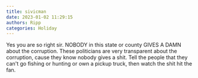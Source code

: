 ```yaml
---
title: sivicman
date: 2023-01-02 11:29:15
authors: Ripp
categories: Holiday
---
```


 Yes you are so right sir. NOBODY in this state or county GIVES A DAMN about the corruption. These politicians are very transparent about the corruption, cause they know nobody gives a shit. Tell the people that they can't go fishing or hunting or own a pickup truck, then watch the shit hit the fan.